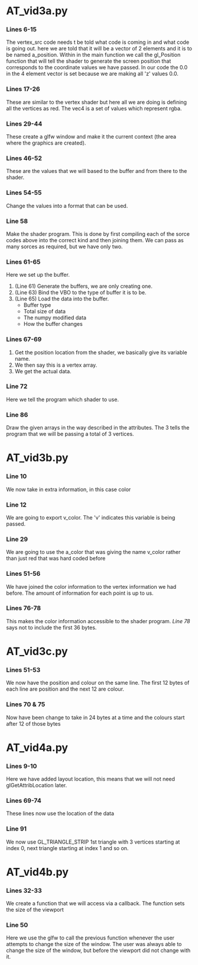 # AT_vid3a.py
### Lines 6-15
The vertex_src code needs t be told what code is coming in and what code is going out.  here we are told that it will be a vector of 2 elements and it is to be named a_position.  Within in the main function we call the gl_Position function that will tell the shader to generate the screen position that corresponds to the coordinate values we have passed.  In our code the 0.0 in the 4 element vector is set because we are making all 'z' values 0.0.
### Lines 17-26
These are similar to the vertex shader but here all we are doing is defining all the vertices as red.  The vec4 is a set of values which represent rgba.
### Lines 29-44
These create a glfw window and make it the current context (the area where the graphics are created).
### Lines 46-52
These are the values that we will based to the buffer and from there to the shader.
### Lines 54-55
Change the values into a format that can be used.
### Line 58
Make the shader program.  This is done by first compiling each of the sorce codes above into the correct kind and then joining them.  We can pass as many sorces as required, but we have only two.
### Lines 61-65
Here we set up the buffer.
1. (Line 61) Generate the buffers, we are only creating one.
2. (Line 63) Bind the VBO to the type of buffer it is to be.
3. (Line 65) Load the data into the buffer.
   * Buffer type
   * Total size of data
   * The numpy modified data
   * How the buffer changes
### Lines 67-69
1. Get the position location from the shader, we basically give its variable name.
2. We then say this is a vertex array.
3. We get the actual data.
### Line 72
Here we tell the program which shader to use.
### Line 86
Draw the given arrays in the way described in the attributes.  The 3 tells the program that we will be passing a total of 3 vertices.
# AT_vid3b.py
### Line 10
We now take in extra information, in this case color
### Line 12
We are going to export v_color.  The 'v' indicates this variable is being passed.
### Line 29
We are going to use the a_color that was giving the name v_color rather than just red that was hard coded before
### Lines 51-56
We have joined the color information to the vertex information we had before.  The amount of information for each point is up to us.
### Lines 76-78
This makes the color information accessible to the shader program. _Line 78_ says not to include the first 36 bytes.
# AT_vid3c.py
### Lines 51-53
We now have the position and colour on the same line.  The first 12 bytes of each line are position and the next 12 are colour.
### Lines 70 & 75 
Now have been change to take in 24 bytes at a time and the colours start after 12 of those bytes
# AT_vid4a.py
### Lines 9-10
Here we have added layout location, this means that we will not need glGetAttribLocation later.
### Lines 69-74
These lines now use the location of the data
### Line 91
We now use GL_TRIANGLE_STRIP 1st triangle with 3 vertices starting at index 0, next triangle starting at index 1 and so on.
# AT_vid4b.py
### Lines 32-33
We create a function that we will access via a callback.  The function sets the size of the viewport
### Line 50
Here we use the glfw to call the previous function whenever the user attempts to change the size of the window.  The user was always able to change the size of the window, but before the viewport did not change with it.